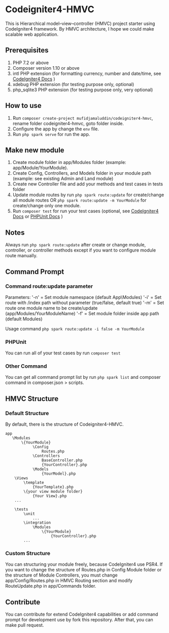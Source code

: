 # Codeigniter4-HMVC

This is Hierarchical model–view–controller (HMVC) project starter using CodeIgniter4 framework. By HMVC architecture, I hope we could make scalable web application. 

## Prerequisites

1. PHP 7.2 or above
2. Composer version 1.10 or above
3. intl PHP extension (for formatting currency, number and date/time, see [CodeIgniter4 Docs](https://codeigniter4.github.io/userguide/intro/requirements.html) )
4. xdebug PHP extension (for testing purpose only, optional)
5. php_sqlite3 PHP extension (for testing purpose only, very optional)

## How to use

1. Run ```composer create-project mufidjamaluddin/codeigniter4-hmvc```, rename folder codeigniter4-hmvc, goto folder inside.
2. Configure the app by change the ```env``` file.
3. Run ```php spark serve``` for run the app.

## Make new module

1. Create module folder in app/Modules folder (example: app/Module/YourModule).
2. Create Config, Controllers, and Models folder in your module path (example: see existing Admin and Land module)
3. Create new Controller file and add your methods and test cases in tests folder
4. Update module routes by run ```php spark route:update``` for create/change all module routes
   OR
   ```php spark route:update -m YourModule``` for create/change only one module.
5. Run ```composer test``` for run your test cases (optional, see [CodeIgniter4 Docs](https://codeigniter4.github.io/userguide/testing/index.html) or [PHPUnit Docs](https://phpunit.readthedocs.io/en/9.1/) )

## Notes

Always run ```php spark route:update``` after create or change module, controller, or controller methods except if you want to configure module route manually.

## Command Prompt

### Command route:update parameter

Parameters:
    '-n' = Set module namespace (default App\Modules)
    '-i' = Set route with /index path without parameter (true/false, default true)
    '-m' = Set route one module name to be create/update (app/Modules/YourModuleName)
    '-f' = Set module folder inside app path (default Modules)


Usage command ```php spark route:update -i false -m YourModule```

### PHPUnit

You can run all of your test cases by run ```composer test```

### Other Command

You can get all command prompt list by run ```php spark list``` and composer command in composer.json > scripts.

## HMVC Structure

### Default Structure

By default, there is the structure of Codeigniter4-HMVC.

```
app
   \Modules
       \{YourModule}
            \Config
                Routes.php
            \Controllers
                BaseController.php
                {YourController}.php
            \Models
                {YourModel}.php
    \Views
        \template
            {YourTemplate}.php
        \{your view module folder}
            {Your View}.php
    ...
    
    \tests
        \unit
            ...
        \integration
            \Modules
                \{YourModule}
                    {YourController}.php
        ...
```

### Custom Structure

You can structuring your module freely, because CodeIgniter4 use PSR4. 
If you want to change the structure of Routes.php in Config Module folder or the structure of Module Controllers, you must change app/Config/Routes.php in HMVC Routing section and modify RouteUpdate.php in app/Commands folder.

## Contribute

You can contribute for extend CodeIgniter4 capabilities or add command prompt for development use by fork this repository. After that, you can make pull request.
